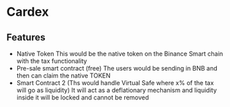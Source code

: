 # Cardex
## Features
- Native Token
This would be the native token on the Binance Smart chain with the tax functionality
- Pre-sale smart contract (free)
The users would be sending in BNB and then can claim the native TOKEN
- Smart Contract 2 (Ths would handle Virtual Safe where x% of the tax will go as liquidity)
It will act as a deflationary mechanism and liquidity inside it will be locked and cannot be removed
